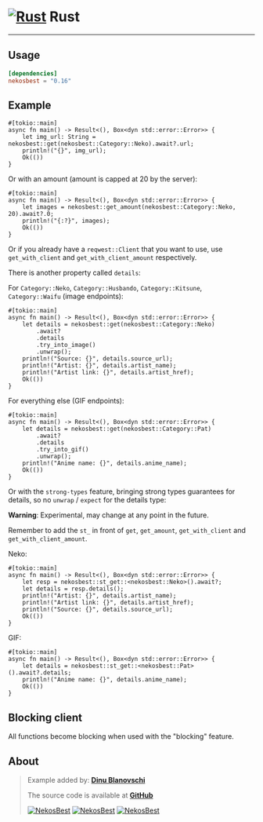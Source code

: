# [![Rust](https://cdn.discordapp.com/emojis/972378381867941928.webp?size=24&quality=lossless)](https://nekos.best/discord?ref=docs) Rust

---


## Usage

```toml
[dependencies]
nekosbest = "0.16"
```

## Example

```rust, noplaypen
#[tokio::main]
async fn main() -> Result<(), Box<dyn std::error::Error>> {
    let img_url: String = nekosbest::get(nekosbest::Category::Neko).await?.url;
    println!("{}", img_url);
    Ok(())
}
```

Or with an amount (amount is capped at 20 by the server):

```rust, noplaypen
#[tokio::main]
async fn main() -> Result<(), Box<dyn std::error::Error>> {
    let images = nekosbest::get_amount(nekosbest::Category::Neko, 20).await?.0;
    println!("{:?}", images);
    Ok(())
}
```

Or if you already have a `reqwest::Client` that you want to use,
use `get_with_client` and `get_with_client_amount` respectively.

There is another property called `details`:

For `Category::Neko`, `Category::Husbando`, `Category::Kitsune`, `Category::Waifu` (image endpoints):

```rust, noplaypen
#[tokio::main]
async fn main() -> Result<(), Box<dyn std::error::Error>> {
    let details = nekosbest::get(nekosbest::Category::Neko)
        .await?
        .details
        .try_into_image()
        .unwrap();
    println!("Source: {}", details.source_url);
    println!("Artist: {}", details.artist_name);
    println!("Artist link: {}", details.artist_href);
    Ok(())
}
```

For everything else (GIF endpoints):

```rust, noplaypen
#[tokio::main]
async fn main() -> Result<(), Box<dyn std::error::Error>> {
    let details = nekosbest::get(nekosbest::Category::Pat)
        .await?
        .details
        .try_into_gif()
        .unwrap();
    println!("Anime name: {}", details.anime_name);
    Ok(())
}
```

Or with the `strong-types` feature, bringing strong types guarantees for details, so no `unwrap` / `expect` for the details type:

**Warning**: Experimental, may change at any point in the future.

Remember to add the `st_` in front of `get`, `get_amount`, `get_with_client` and `get_with_client_amount`.

Neko:

```rust, noplaypen
#[tokio::main]
async fn main() -> Result<(), Box<dyn std::error::Error>> {
    let resp = nekosbest::st_get::<nekosbest::Neko>().await?;
    let details = resp.details();
    println!("Artist: {}", details.artist_name);
    println!("Artist link: {}", details.artist_href);
    println!("Source: {}", details.source_url);
    Ok(())
}
```

GIF:

```rust, noplaypen
#[tokio::main]
async fn main() -> Result<(), Box<dyn std::error::Error>> {
    let details = nekosbest::st_get::<nekosbest::Pat>().await?.details;
    println!("Anime name: {}", details.anime_name);
    Ok(())
}
```

## Blocking client

All functions become blocking when used with the "blocking" feature.

## About

> Example added by: [**Dinu Blanovschi**](https://github.com/dnbln)
>
> The source code is available at [**GitHub**](https://github.com/dnbln/nb-rs)
>
> [![NekosBest](https://img.shields.io/crates/v/nekosbest?style=flat-square)](https://crates.io/crates/nekosbest) [![NekosBest](https://img.shields.io/crates/d/nekosbest?color=orange&style=flat-square)](https://crates.io/crates/nekosbest) [![NekosBest](https://img.shields.io/github/stars/dnbln/nb-rs?color=yellow&label=Stars&logo=github&style=flat-square)](https://github.com/dnbln/nb-rs)